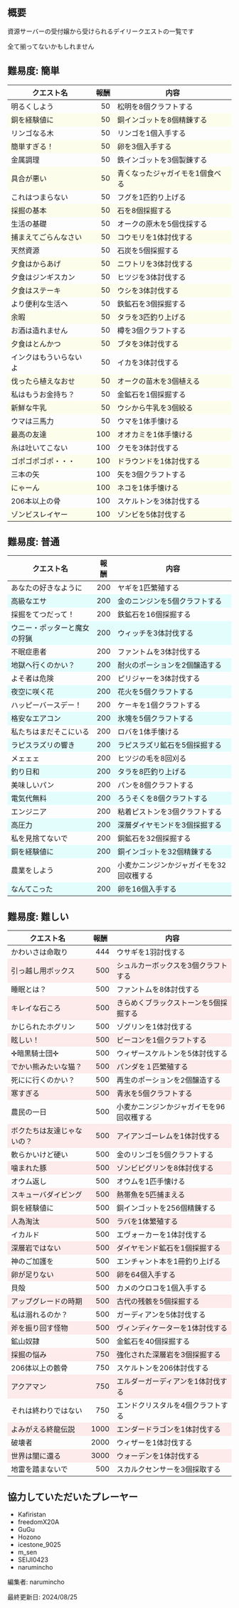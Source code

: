 ## 概要

資源サーバーの受付嬢から受けられるデイリークエストの一覧です

全て揃ってないかもしれません

<style>
table {
  border-collapse: collapse;
  border-width: 4px;
  border-color: #aaaaaa;
}

.easy {
  --theme-color: rgb(253, 251, 91, 10%);
}

.normal {
  --theme-color: rgba(0, 251, 250, 10%);
}

.difficult {
  --theme-color: rgba(255, 74, 78, 10%);
}

tr:nth-child(even)>td {
  background-color: var(--theme-color);
}

.right {
  text-align: right;
}
</style>

## 難易度: 簡単

<table class="easy">
  <thead>
    <tr>
      <th>クエスト名</th>
      <th>報酬</th>
      <th>内容</th>
    </tr>
  </thead>
  <tbody>
    <tr>
      <td>明るくしよう</td>
      <td class="right">50</td>
      <td>松明を8個クラフトする</td>
    </tr>
    <tr>
      <td>銅を経験値に</td>
      <td class="right">50</td>
      <td>銅インゴットを8個精錬する</td>
    </tr>
    <tr>
      <td>リンゴなる木</td>
      <td class="right">50</td>
      <td>リンゴを1個入手する</td>
    </tr>
    <tr>
      <td>簡単すぎる！</td>
      <td class="right">50</td>
      <td>卵を3個入手する</td>
    </tr>
    <tr>
      <td>金属調理</td>
      <td class="right">50</td>
      <td>鉄インゴットを3個製錬する</td>
    </tr>
    <tr>
      <td>具合が悪い</td>
      <td class="right">50</td>
      <td>青くなったジャガイモを1個食べる</td>
    </tr>
    <tr>
      <td>これはつまらない</td>
      <td class="right">50</td>
      <td>フグを1匹釣り上げる</td>
    </tr>
    <tr>
      <td>採掘の基本</td>
      <td class="right">50</td>
      <td>石を8個採掘する</td>
    </tr>
    <tr>
      <td>生活の基礎</td>
      <td class="right">50</td>
      <td>オークの原木を5個伐採する</td>
    </tr>
    <tr>
      <td>捕まえてごらんなさい</td>
      <td class="right">50</td>
      <td>コウモリを1体討伐する</td>
    </tr>
    <tr>
      <td>天然資源</td>
      <td class="right">50</td>
      <td>石炭を5個採掘する</td>
    </tr>
    <tr>
      <td>夕食はからあげ</td>
      <td class="right">50</td>
      <td>ニワトリを3体討伐する</td>
    </tr>
    <tr>
      <td>夕食はジンギスカン</td>
      <td class="right">50</td>
      <td>ヒツジを3体討伐する</td>
    </tr>
    <tr>
      <td>夕食はステーキ</td>
      <td class="right">50</td>
      <td>ウシを3体討伐する</td>
    </tr>
    <tr>
      <td>より便利な生活へ</td>
      <td class="right">50</td>
      <td>鉄鉱石を3個採掘する</td>
    </tr>
    <tr>
      <td>余暇</td>
      <td class="right">50</td>
      <td>タラを3匹釣り上げる</td>
    </tr>
    <tr>
      <td>お酒は造れません</td>
      <td class="right">50</td>
      <td>樽を3個クラフトする</td>
    </tr>
    <tr>
      <td>夕食はとんかつ</td>
      <td class="right">50</td>
      <td>ブタを3体討伐する</td>
    </tr>
    <tr>
      <td>インクはもういらないよ</td>
      <td class="right">50</td>
      <td>イカを3体討伐する</td>
    </tr>
    <tr>
      <td>伐ったら植えなおせ</td>
      <td class="right">50</td>
      <td>オークの苗木を3個植える</td>
    </tr>
    <tr>
      <td>私はもうお金持ち？</td>
      <td class="right">50</td>
      <td>金鉱石を1個採掘する</td>
    </tr>
    <tr>
      <td>新鮮な牛乳</td>
      <td class="right">50</td>
      <td>ウシから牛乳を3個絞る</td>
    </tr>
    <tr>
      <td>ウマは三馬力</td>
      <td class="right">50</td>
      <td>ウマを1体手懐ける</td>
    </tr>
    <tr>
      <td>最高の友達</td>
      <td class="right">100</td>
      <td>オオカミを1体手懐ける</td>
    </tr>
    <tr>
      <td>糸は吐いてこない</td>
      <td class="right">100</td>
      <td>クモを3体討伐する</td>
    </tr>
    <tr>
      <td>ゴポゴポゴポ・・・</td>
      <td class="right">100</td>
      <td>ドラウンドを1体討伐する</td>
    </tr>
    <tr>
      <td>三本の矢</td>
      <td class="right">100</td>
      <td>矢を3個クラフトする</td>
    </tr>
    <tr>
      <td>にゃーん</td>
      <td class="right">100</td>
      <td>ネコを1体手懐ける</td>
    </tr>
    <tr>
      <td>206本以上の骨</td>
      <td class="right">100</td>
      <td>スケルトンを3体討伐する</td>
    </tr>
    <tr>
      <td>ゾンビスレイヤー</td>
      <td class="right">100</td>
      <td>ゾンビを5体討伐する</td>
    </tr>
  </tbody>
</table>

## 難易度: 普通

<table class="normal">
  <thead>
    <tr>
      <th>クエスト名</th>
      <th>報酬</th>
      <th>内容</th>
    </tr>
  </thead>
  <tbody>
    <tr>
      <td>あなたの好きなように</td>
      <td class="right">200</td>
      <td>ヤギを1匹繁殖する</td>
    </tr>
    <tr>
      <td>高級なエサ</td>
      <td class="right">200</td>
      <td>金のニンジンを5個クラフトする</td>
    </tr>
    <tr>
      <td>採掘をてつだって！</td>
      <td class="right">200</td>
      <td>鉄鉱石を16個採掘する</td>
    </tr>
    <tr>
      <td>ウニー・ポッターと魔女の狩猟</td>
      <td class="right">200</td>
      <td>ウィッチを3体討伐する</td>
    </tr>
    <tr>
      <td>不眠症患者</td>
      <td class="right">200</td>
      <td>ファントムを3体討伐する</td>
    </tr>
    <tr>
      <td>地獄へ行くのかい？</td>
      <td class="right">200</td>
      <td>耐火のポーションを2個醸造する</td>
    </tr>
    <tr>
      <td>よそ者は危険</td>
      <td class="right">200</td>
      <td>ピリジャーを3体討伐する</td>
    </tr>
    <tr>
      <td>夜空に咲く花</td>
      <td class="right">200</td>
      <td>花火を5個クラフトする</td>
    </tr>
    <tr>
      <td>ハッピーバースデー！</td>
      <td class="right">200</td>
      <td>ケーキを1個クラフトする</td>
    </tr>
    <tr>
      <td>格安なエアコン</td>
      <td class="right">200</td>
      <td>氷塊を5個クラフトする</td>
    </tr>
    <tr>
      <td>私たちはまだそこにいる</td>
      <td class="right">200</td>
      <td>ロバを1体手懐ける</td>
    </tr>
    <tr>
      <td>ラピスラズリの響き</td>
      <td class="right">200</td>
      <td>ラピスラズリ鉱石を5個採掘する</td>
    </tr>
    <tr>
      <td>メェェェ</td>
      <td class="right">200</td>
      <td>ヒツジの毛を8回刈る</td>
    </tr>
    <tr>
      <td>釣り日和</td>
      <td class="right">200</td>
      <td>タラを8匹釣り上げる</td>
    </tr>
    <tr>
      <td>美味しいパン</td>
      <td class="right">200</td>
      <td>パンを8個クラフトする</td>
    </tr>
    <tr>
      <td>電気代無料</td>
      <td class="right">200</td>
      <td>ろうそくを8個クラフトする</td>
    </tr>
    <tr>
      <td>エンジニア</td>
      <td class="right">200</td>
      <td>粘着ピストンを3個クラフトする</td>
    </tr>
    <tr>
      <td>高圧力</td>
      <td class="right">200</td>
      <td>深層ダイヤモンドを3個採掘する</td>
    </tr>
    <tr>
      <td>私を見捨てないで</td>
      <td class="right">200</td>
      <td>銅鉱石を32個採掘する</td>
    </tr>
    <tr>
      <td>銅を経験値に</td>
      <td class="right">200</td>
      <td>銅インゴットを32個精錬する</td>
    </tr>
    <tr>
      <td>農業をしよう</td>
      <td class="right">200</td>
      <td>小麦かニンジンかジャガイモを32回収穫する</td>
    </tr>
    <tr>
      <td>なんてこった</td>
      <td class="right">200</td>
      <td>卵を16個入手する</td>
    </tr>
  </tbody>
</table>

## 難易度: 難しい

<table class="difficult">
  <thead>
    <tr>
      <th>クエスト名</th>
      <th>報酬</th>
      <th>内容</th>
    </tr>
  </thead>
  <tbody>
    <tr>
      <td>かわいさは命取り</td>
      <td class="right">444</td>
      <td>ウサギを1羽討伐する</td>
    </tr>
    <tr>
      <td>引っ越し用ボックス</td>
      <td class="right">500</td>
      <td>シュルカーボックスを3個クラフトする</td>
    </tr>
    <tr>
      <td>睡眠とは？</td>
      <td class="right">500</td>
      <td>ファントムを8体討伐する</td>
    </tr>
    <tr>
      <td>キレイな石ころ</td>
      <td class="right">500</td>
      <td>きらめくブラックストーンを5個採掘する</td>
    </tr>
    <tr>
      <td>かじられたホグリン</td>
      <td class="right">500</td>
      <td>ゾグリンを1体討伐する</td>
    </tr>
    <tr>
      <td>眩しい！</td>
      <td class="right">500</td>
      <td>ビーコンを1個クラフトする</td>
    </tr>
    <tr>
      <td>✛暗黒騎士団✛</td>
      <td class="right">500</td>
      <td>ウィザースケルトンを5体討伐する</td>
    </tr>
    <tr>
      <td>でかい熊みたいな猫？</td>
      <td class="right">500</td>
      <td>パンダを１匹繁殖する</td>
    </tr>
    <tr>
      <td>死にに行くのかい？</td>
      <td class="right">500</td>
      <td>再生のポーションを2個醸造する</td>
    </tr>
    <tr>
      <td>寒すぎる</td>
      <td class="right">500</td>
      <td>青氷を5個クラフトする</td>
    </tr>
    <tr>
      <td>農民の一日</td>
      <td class="right">500</td>
      <td>小麦かニンジンかジャガイモを96回収穫する</td>
    </tr>
    <tr>
      <td>ボクたちは友達じゃないの？</td>
      <td class="right">500</td>
      <td>アイアンゴーレムを1体討伐する</td>
    </tr>
    <tr>
      <td>軟らかいけど硬い</td>
      <td class="right">500</td>
      <td>金のリンゴを5個クラフトする</td>
    </tr>
    <tr>
      <td>噛まれた豚</td>
      <td class="right">500</td>
      <td>ゾンビピグリンを8体討伐する</td>
    </tr>
    <tr>
      <td>オウム返し</td>
      <td class="right">500</td>
      <td>オウムを1匹手懐ける</td>
    </tr>
    <tr>
      <td>スキューバダイビング</td>
      <td class="right">500</td>
      <td>熱帯魚を5匹捕まえる</td>
    </tr>
    <tr>
      <td>銅を経験値に</td>
      <td class="right">500</td>
      <td>銅インゴットを256個精錬する</td>
    </tr>
    <tr>
      <td>人為淘汰</td>
      <td class="right">500</td>
      <td>ラバを1体繁殖する</td>
    </tr>
    <tr>
      <td>イカルド</td>
      <td class="right">500</td>
      <td>エヴォーカーを1体討伐する</td>
    </tr>
    <tr>
      <td>深層岩ではない</td>
      <td class="right">500</td>
      <td>ダイヤモンド鉱石を1個採掘する</td>
    </tr>
    <tr>
      <td>神のご加護を</td>
      <td class="right">500</td>
      <td>エンチャント本を1冊釣り上げる</td>
    </tr>
    <tr>
      <td>卵が足りない</td>
      <td class="right">500</td>
      <td>卵を64個入手する</td>
    </tr>
    <tr>
      <td>貝殻</td>
      <td class="right">500</td>
      <td>カメのウロコを1個入手する</td>
    </tr>
    <tr>
      <td>アップグレードの時期</td>
      <td class="right">500</td>
      <td>古代の残骸を5個採掘する</td>
    </tr>
    <tr>
      <td>私は溺れるのか？</td>
      <td class="right">500</td>
      <td>ガーディアンを5体討伐する</td>
    </tr>
    <tr>
      <td>斧を振り回す怪物</td>
      <td class="right">500</td>
      <td>ヴィンディケーターを1体討伐する</td>
    </tr>
    <tr>
      <td>鉱山奴隷</td>
      <td class="right">500</td>
      <td>金鉱石を40個採掘する</td>
    </tr>
    <tr>
      <td>採掘の悩み</td>
      <td class="right">750</td>
      <td>強化された深層岩を3個採掘する</td>
    </tr>
    <tr>
      <td>206体以上の骸骨</td>
      <td class="right">750</td>
      <td>スケルトンを206体討伐する</td>
    </tr>
    <tr>
      <td>アクアマン</td>
      <td class="right">750</td>
      <td>エルダーガーディアンを1体討伐する</td>
    </tr>
    <tr>
      <td>それは終わりではない</td>
      <td class="right">750</td>
      <td>エンドクリスタルを4個クラフトする</td>
    </tr>
    <tr>
      <td>よみがえる終龍伝説</td>
      <td class="right">1000</td>
      <td>エンダードラゴンを1体討伐する</td>
    </tr>
    <tr>
      <td>破壊者</td>
      <td class="right">2000</td>
      <td>ウィザーを1体討伐する</td>
    </tr>
    <tr>
      <td>世界は闇に還る</td>
      <td class="right">3000</td>
      <td>ウォーデンを1体討伐する</td>
    </tr>
    <tr>
      <td>地雷を踏まないで</td>
      <td class="right">500</td>
      <td>スカルクセンサーを3個採取する</td>
    </tr>
  </tbody>
</table>

## 協力していただいたプレーヤー

- Kafiristan
- freedomX20A
- GuGu
- Hozono
- icestone_9025
- m_sen
- SEIJI0423
- narumincho

編集者: narumincho

最終更新日: 2024/08/25
